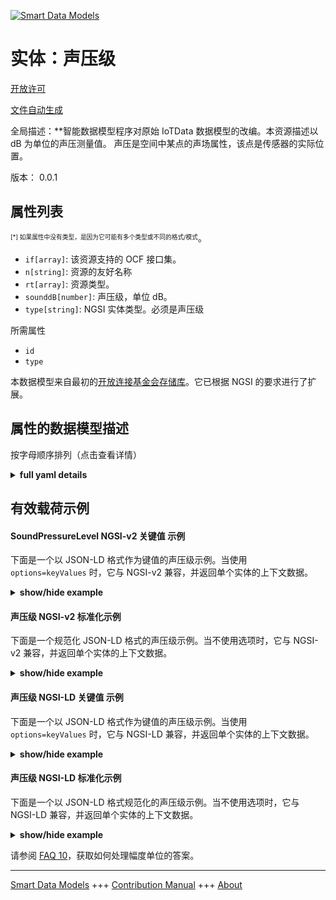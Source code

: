 <!-- 10-Header -->  
[![Smart Data Models](https://smartdatamodels.org/wp-content/uploads/2022/01/SmartDataModels_logo.png "Logo")](https://smartdatamodels.org)  
实体：声压级  
======<!-- /10-Header -->  
<!-- 15-License -->  
[开放许可](https://github.com/smart-data-models//dataModel.OCF/blob/master/SoundPressureLevel/LICENSE.md)  
[文件自动生成](https://docs.google.com/presentation/d/e/2PACX-1vTs-Ng5dIAwkg91oTTUdt8ua7woBXhPnwavZ0FxgR8BsAI_Ek3C5q97Nd94HS8KhP-r_quD4H0fgyt3/pub?start=false&loop=false&delayms=3000#slide=id.gb715ace035_0_60)  
<!-- /15-License -->  
<!-- 20-Description -->  
全局描述：**智能数据模型程序对原始 IoTData 数据模型的改编。本资源描述以 dB 为单位的声压测量值。  声压是空间中某点的声场属性，该点是传感器的实际位置。  
版本： 0.0.1  
<!-- /20-Description -->  
<!-- 30-PropertiesList -->  

## 属性列表  

<sup><sub>[*] 如果属性中没有类型，是因为它可能有多个类型或不同的格式/模式</sub></sup>。  
- `if[array]`: 该资源支持的 OCF 接口集。  - `n[string]`: 资源的友好名称  - `rt[array]`: 资源类型。  - `sounddB[number]`: 声压级，单位 dB。  - `type[string]`: NGSI 实体类型。必须是声压级  <!-- /30-PropertiesList -->  
<!-- 35-RequiredProperties -->  
所需属性  
- `id`  - `type`  <!-- /35-RequiredProperties -->  
<!-- 40-RequiredProperties -->  
本数据模型来自最初的[开放连接基金会存储库](https://github.com/openconnectivityfoundation/IoTDataModels)。它已根据 NGSI 的要求进行了扩展。  
<!-- /40-RequiredProperties -->  
<!-- 50-DataModelHeader -->  
## 属性的数据模型描述  
按字母顺序排列（点击查看详情）  
<!-- /50-DataModelHeader -->  
<!-- 60-ModelYaml -->  
<details><summary><strong>full yaml details</strong></summary>    
```yaml  
SoundPressureLevel:    
  description: Smart Data Models Program adaptation of the original IoTData data Models. This Resource describes a measured sound pressure in dB.  The Sound pressure is a property of the sound field at a point in space where the point is the actual location of the sensor.    
  properties:    
    if:    
      description: The OCF Interface set supported by this Resource.    
      items:    
        enum:    
          - oic.if.s    
          - oic.if.baseline    
        type: string    
      minItems: 2    
      readOnly: true    
      type: array    
      uniqueItems: true    
      x-ngsi:    
        type: Property    
    n:    
      description: Friendly name of the Resource    
      maxLength: 64    
      readOnly: true    
      type: string    
      x-ngsi:    
        type: Property    
    rt:    
      description: The Resource Type.    
      items:    
        enum:    
          - oic.r.sound.pressurelevel    
        maxLength: 64    
        type: string    
      minItems: 1    
      readOnly: true    
      type: array    
      uniqueItems: true    
      x-ngsi:    
        type: Property    
    sounddB:    
      description: The sound pressure level in dB.    
      minimum: 0    
      readOnly: true    
      type: number    
      x-ngsi:    
        type: Property    
    type:    
      description: NGSI entity type. It has to be SoundPressureLevel    
      enum:    
        - SoundPressureLevel    
      type: string    
      x-ngsi:    
        type: Property    
  required:    
    - id    
    - type    
  type: object    
  x-derived-from: https://github.com/OpenInterConnect/IoTDataModels/blob/master/SoundPressureLevelResURI.swagger.json    
  x-disclaimer: 'Redistribution and use in source and binary forms, with or without modification, are permitted  provided that the license conditions are met. Copyleft (c) 2022 Contributors to Smart Data Models Program'    
  x-license-url: https://github.com/smart-data-models/dataModel.OCF/blob/master/SoundPressureLevel/LICENSE.md    
  x-model-schema: https://smart-data-models.github.io/dataModel.IoTDataModels/SoundPressureLevel/schema.json    
  x-model-tags: OCF    
  x-version: 0.0.1    
```  
</details>    
<!-- /60-ModelYaml -->  
<!-- 70-MiddleNotes -->  
<!-- /70-MiddleNotes -->  
<!-- 80-Examples -->  
## 有效载荷示例  
#### SoundPressureLevel NGSI-v2 关键值 示例  
下面是一个以 JSON-LD 格式作为键值的声压级示例。当使用 `options=keyValues` 时，它与 NGSI-v2 兼容，并返回单个实体的上下文数据。  
<details><summary><strong>show/hide example</strong></summary>    
```json  
{  
  "id": "urn:ngsi-ld:SoundPressureLevel:id:NLPM:36024607",  
  "dateCreated": "1994-11-21T08:10:27Z",  
  "dateModified": "1994-02-01T16:52:26Z",  
  "source": "Like sure likely scientist family series away. From gun image style factor marriage box.",  
  "name": "Street lose meeting.",  
  "alternateName": "Enter many doctor election. Half check side but often. Daughter prove whose television other. Lose drive action attorney window sister.",  
  "description": "Mean should enter human. Black foot decide represent opportunity thing nor goal. Public become painting none seek.",  
  "dataProvider": "Article write next money. Take feeling music happy fight. Increase one remember respond strategy young.",  
  "owner": [  
    "urn:ngsi-ld:SoundPressureLevel:items:UYKY:61155327",  
    "urn:ngsi-ld:SoundPressureLevel:items:KRAM:94468927"  
  ],  
  "seeAlso": [  
    "urn:ngsi-ld:SoundPressureLevel:items:PZKV:28652036",  
    "urn:ngsi-ld:SoundPressureLevel:items:ETTY:68001950"  
  ],  
  "location": {  
    "type": "Point",  
    "coordinates": [  
      9.316914,  
      107.47875  
    ]  
  },  
  "address": {  
    "streetAddress": "Morning some consider finally ball. Run spring radio magazine history.",  
    "addressLocality": "Return establish east high course eye large. More if network tend.",  
    "addressRegion": "Move newspaper really tough protect capital series.",  
    "addressCountry": "Hour through measure across community speak. Least among card particular feeling anything effect. Agency day help physical few former.",  
    "postalCode": "Hold subject unit spend. Out boy make like town almost.",  
    "postOfficeBoxNumber": "Quality campaign how one past. Respond culture unit table step. Necessary charge responsibility."  
  },  
  "areaServed": "Well industry order. Service choice out. Choice watch above compare finish develop director. Soon hold order somebody skin toward."  
}  
```  
</details>  
#### 声压级 NGSI-v2 标准化示例  
下面是一个规范化 JSON-LD 格式的声压级示例。当不使用选项时，它与 NGSI-v2 兼容，并返回单个实体的上下文数据。  
<details><summary><strong>show/hide example</strong></summary>    
```json  
{  
  "id": {  
    "type": "string",  
    "value": "urn:ngsi-ld:SoundPressureLevel:id:NLPM:36024607"  
  },  
  "dateCreated": {  
    "format": "date-time",  
    "type": "string",  
    "value": "1994-11-21T08:10:27Z"  
  },  
  "dateModified": {  
    "format": "date-time",  
    "type": "string",  
    "value": "1994-02-01T16:52:26Z"  
  },  
  "source": {  
    "type": "string",  
    "value": "Like sure likely scientist family series away. From gun image style factor marriage box."  
  },  
  "name": {  
    "type": "string",  
    "value": "Street lose meeting."  
  },  
  "alternateName": {  
    "type": "string",  
    "value": "Enter many doctor election. Half check side but often. Daughter prove whose television other. Lose drive action attorney window sister."  
  },  
  "description": {  
    "type": "string",  
    "value": "Mean should enter human. Black foot decide represent opportunity thing nor goal. Public become painting none seek."  
  },  
  "dataProvider": {  
    "type": "string",  
    "value": "Article write next money. Take feeling music happy fight. Increase one remember respond strategy young."  
  },  
  "owner": {  
    "type": "array",  
    "value": [  
      "urn:ngsi-ld:SoundPressureLevel:items:UYKY:61155327",  
      "urn:ngsi-ld:SoundPressureLevel:items:KRAM:94468927"  
    ]  
  },  
  "seeAlso": {  
    "type": "array",  
    "value": [  
      "urn:ngsi-ld:SoundPressureLevel:items:PZKV:28652036",  
      "urn:ngsi-ld:SoundPressureLevel:items:ETTY:68001950"  
    ]  
  },  
  "location": {  
    "type": "object",  
    "value": {  
      "type": "Point",  
      "coordinates": [  
        9.316914,  
        107.47875  
      ]  
    }  
  },  
  "address": {  
    "type": "object",  
    "value": {  
      "streetAddress": "Morning some consider finally ball. Run spring radio magazine history.",  
      "addressLocality": "Return establish east high course eye large. More if network tend.",  
      "addressRegion": "Move newspaper really tough protect capital series.",  
      "addressCountry": "Hour through measure across community speak. Least among card particular feeling anything effect. Agency day help physical few former.",  
      "postalCode": "Hold subject unit spend. Out boy make like town almost.",  
      "postOfficeBoxNumber": "Quality campaign how one past. Respond culture unit table step. Necessary charge responsibility."  
    }  
  },  
  "areaServed": {  
    "type": "string",  
    "value": "Well industry order. Service choice out. Choice watch above compare finish develop director. Soon hold order somebody skin toward."  
  }  
}  
```  
</details>  
#### 声压级 NGSI-LD 关键值 示例  
下面是一个以 JSON-LD 格式作为键值的声压级示例。当使用 `options=keyValues` 时，它与 NGSI-LD 兼容，并返回单个实体的上下文数据。  
<details><summary><strong>show/hide example</strong></summary>    
```json  
{  
    "id": "urn:ngsi-ld:SoundPressureLevel:id:NLPM:36024607",  
    "dateCreated": "1994-11-21T08:10:27Z",  
    "dateModified": "1994-02-01T16:52:26Z",  
    "source": "Like sure likely scientist family series away. From gun image style factor marriage box.",  
    "name": "Street lose meeting.",  
    "alternateName": "Enter many doctor election. Half check side but often. Daughter prove whose television other. Lose drive action attorney window sister.",  
    "description": "Mean should enter human. Black foot decide represent opportunity thing nor goal. Public become painting none seek.",  
    "dataProvider": "Article write next money. Take feeling music happy fight. Increase one remember respond strategy young.",  
    "owner": [  
        "urn:ngsi-ld:SoundPressureLevel:items:UYKY:61155327",  
        "urn:ngsi-ld:SoundPressureLevel:items:KRAM:94468927"  
    ],  
    "seeAlso": [  
        "urn:ngsi-ld:SoundPressureLevel:items:PZKV:28652036",  
        "urn:ngsi-ld:SoundPressureLevel:items:ETTY:68001950"  
    ],  
    "location": {  
        "type": "Point",  
        "coordinates": [  
            9.316914,  
            107.47875  
        ]  
    },  
    "address": {  
        "streetAddress": "Morning some consider finally ball. Run spring radio magazine history.",  
        "addressLocality": "Return establish east high course eye large. More if network tend.",  
        "addressRegion": "Move newspaper really tough protect capital series.",  
        "addressCountry": "Hour through measure across community speak. Least among card particular feeling anything effect. Agency day help physical few former.",  
        "postalCode": "Hold subject unit spend. Out boy make like town almost.",  
        "postOfficeBoxNumber": "Quality campaign how one past. Respond culture unit table step. Necessary charge responsibility."  
    },  
    "areaServed": "Well industry order. Service choice out. Choice watch above compare finish develop director. Soon hold order somebody skin toward.",  
    "@context": [  
        "https://smartdatamodels.org/context.jsonld",  
        "https://raw.githubusercontent.com/smart-data-models/dataModel.OCF/master/context.jsonld"  
    ]  
}  
```  
</details>  
#### 声压级 NGSI-LD 标准化示例  
下面是一个以 JSON-LD 格式规范化的声压级示例。当不使用选项时，它与 NGSI-LD 兼容，并返回单个实体的上下文数据。  
<details><summary><strong>show/hide example</strong></summary>    
```json  
{  
    "id": "urn:ngsi-ld:SoundPressureLevel:id:MFVG:52496238",  
    "dateCreated": {  
        "type": "Property",  
        "value": {  
            "@type": "DateTime",  
            "@value": "1976-06-02T06:04:18Z"  
        }  
    },  
    "dateModified": {  
        "type": "Property",  
        "value": {  
            "@type": "DateTime",  
            "@value": "2017-01-21T09:12:27Z"  
        }  
    },  
    "source": {  
        "type": "Property",  
        "value": "Rise television nor which suggest. Seek head apply defense model. Reduce catch worker matter."  
    },  
    "name": {  
        "type": "Property",  
        "value": "Improve measure improve light test people choice along. Both reduce industry degree."  
    },  
    "alternateName": {  
        "type": "Property",  
        "value": "Expect yourself blood argue and task. This food fight culture fill newspaper. How beyond station."  
    },  
    "description": {  
        "type": "Property",  
        "value": "Allow event describe become. Property me away pressure. Use protect arrive race its since."  
    },  
    "dataProvider": {  
        "type": "Property",  
        "value": "Opportunity there police real know ground real. Land cause section value find."  
    },  
    "owner": {  
        "type": "Property",  
        "value": [  
            "urn:ngsi-ld:SoundPressureLevel:items:NQAZ:75992265",  
            "urn:ngsi-ld:SoundPressureLevel:items:DZSC:24608114"  
        ]  
    },  
    "seeAlso": {  
        "type": "Property",  
        "value": [  
            "urn:ngsi-ld:SoundPressureLevel:items:VANZ:73429763"  
        ]  
    },  
    "location": {  
        "type": "Property",  
        "value": {  
            "type": "Point",  
            "coordinates": [  
                31.8568995,  
                -81.615159  
            ]  
        }  
    },  
    "address": {  
        "type": "Property",  
        "value": {  
            "streetAddress": "Middle would thousand present. Hundred prepare near whole far strategy partner.",  
            "addressLocality": "Goal show into serious. Each magazine floor page job. I effort person put watch.",  
            "addressRegion": "Sure so first eye. Marriage thought claim adult church suggest price. Carry wish ago federal dream sort once.",  
            "addressCountry": "With bag learn main foot sense personal.",  
            "postalCode": "Bill action individual one early issue. Occur within bag because door reduce even.",  
            "postOfficeBoxNumber": "Today store fill certain. Voice wear husband force certain. Down million raise may."  
        }  
    },  
    "areaServed": {  
        "type": "Property",  
        "value": "In always vote less along. Game security arm arrive talk maybe both. Save song machine three share amount."  
    },  
    "@context": [  
        "https://smartdatamodels.org/context.jsonld",  
        "https://raw.githubusercontent.com/smart-data-models/dataModel.OCF/master/context.jsonld"  
    ]  
}  
```  
</details><!-- /80-Examples -->  
<!-- 90-FooterNotes -->  
<!-- /90-FooterNotes -->  
<!-- 95-Units -->  
请参阅 [FAQ 10](https://smartdatamodels.org/index.php/faqs/)，获取如何处理幅度单位的答案。  
<!-- /95-Units -->  
<!-- 97-LastFooter -->  
---  
[Smart Data Models](https://smartdatamodels.org) +++ [Contribution Manual](https://bit.ly/contribution_manual) +++ [About](https://bit.ly/Introduction_SDM)<!-- /97-LastFooter -->  
